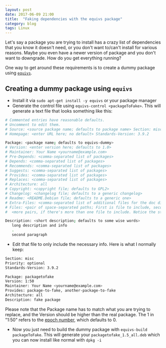 ```yaml
---
layout: post
date: 2017-06-09 21:00
title:  "Faking dependencies with the equivs package"
category: blog
tags: Linux
---
```

Let's say a package you are trying to install has a crazy list of dependencies that you know it doesn't need, or you don't want to/can't install for various reasons. Maybe you even have a newer version of package and you don't want to downgrade. How do you get everything running?

One way to get around these requirements is to create a dummy package using [`equivs`](https://packages.ubuntu.com/trusty/equivs). 

Creating a dummy package using `equivs`
---------------------------------------

 - Install it via `sudo apt-get install -y equivs` or your package manager
 - Generate the control file using `equivs-control <packageToFake>`. This will generate a text file that looks something like this:

```bash
# Commented entries have reasonable defaults.
# Uncomment to edit them.
# Source: <source package name; defaults to package name> Section: misc Priority: optional
# Homepage: <enter URL here; no default> Standards-Version: 3.9.2

Package: <package name; defaults to equivs-dummy>
# Version: <enter version here; defaults to 1.0>
# Maintainer: Your Name <yourname@example.com>
# Pre-Depends: <comma-separated list of packages>
# Depends: <comma-separated list of packages>
# Recommends: <comma-separated list of packages>
# Suggests: <comma-separated list of packages>
# Provides: <comma-separated list of packages>
# Replaces: <comma-separated list of packages>
# Architecture: all
# Copyright: <copyright file; defaults to GPL2>
# Changelog: <changelog file; defaults to a generic changelog>
# Readme: <README.Debian file; defaults to a generic one>
# Extra-Files: <comma-separated list of additional files for the doc directory>
# Files: <pair of space-separated paths; First is file to include, second is destination>
#  <more pairs, if there's more than one file to include. Notice the starting space>  

Description: <short description; defaults to some wise words>
   long description and info     
   .     
   second paragraph
```

 - Edit that file to only include the necessary info. Here is what I normally keep:

```bash
Section: misc
Priority: optional
Standards-Version: 3.9.2

Package: packagetofake
Version: 1:50
Maintainer: Your Name <yourname@example.com>
Provides: package-to-fake, another-package-to-fake
Architecture: all
Description: fake package
```

Please note that the Package name has to match what you are trying to replace, and the Version should be higher than the real package. The 1 in "1:50" refers to the [epoch number](http://www.fifi.org/doc/debian-policy/policy.html/ch-versions.html), which defaults to 0. 

 - Now you just need to build the dummy package with `equivs-build
   packageToFake`. This will generate your `packagetofake_1.5_all.deb`
   which you can now install like normal with `dpkg -i`